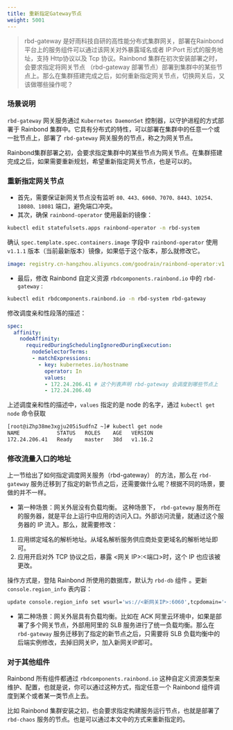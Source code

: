```yaml
---
title: 重新指定Gateway节点
weight: 5001
---
```


> rbd-gateway 是好雨科技自研的高性能分布式集群网关，部署在Rainbond 平台上的服务组件可以通过该网关对外暴露域名或者 IP:Port 形式的服务地址，支持 Http协议以及 Tcp 协议。Rainbond 集群在初次安装部署之时，会要求指定将网关节点 （rbd-gateway 部署节点）部署到集群中的某些节点上。那么在集群搭建完成之后，如何重新指定网关节点，切换网关后，又该做哪些操作呢？



### 场景说明

`rbd-gateway` 网关服务通过 `Kubernetes DaemonSet` 控制器，以守护进程的方式部署于 Rainbond 集群中。它具有分布式的特性，可以部署在集群中的任意一个或一批节点上，部署了 `rbd-gateway` 网关服务的节点，称之为网关节点。

Rainbond集群部署之初，会要求指定集群中的某些节点为网关节点。在集群搭建完成之后，如果需要重新规划，希望重新指定网关节点，也是可以的。

### 重新指定网关节点

- 首先，需要保证新网关节点没有监听 `80、443、6060、7070、8443、10254、18080、18081` 端口，避免端口冲突。
- 其次，确保 `rainbond-operator` 使用最新的镜像：

```bash
kubectl edit statefulsets.apps rainbond-operator -n rbd-system
```

确认 `spec.template.spec.containers.image` 字段中  `rainbond-operator` 使用 `v1.1.1` 版本（当前最新版本）镜像，如果低于这个版本，那么就修改它。

```yaml
image: registry.cn-hangzhou.aliyuncs.com/goodrain/rainbond-operator:v1.1.1
```

- 最后，修改 Rainbond 自定义资源 `rbdcomponents.rainbond.io` 中的 `rbd-gateway` :

```bash
kubectl edit rbdcomponents.rainbond.io -n rbd-system rbd-gateway
```

修改调度亲和性段落的描述：

```yaml
spec:
  affinity:
    nodeAffinity:
      requiredDuringSchedulingIgnoredDuringExecution:
        nodeSelectorTerms:
        - matchExpressions:
          - key: kubernetes.io/hostname
            operator: In
            values:
            - 172.24.206.41 # 这个列表声明 rbd-gateway 会调度到哪些节点上
            - 172.24.206.40 
```

上述调度亲和性的描述中，`values` 指定的是 node 的名字，通过 `kubectl get node` 命令获取

```bash
[root@iZhp38me3xgju205i5udfnZ ~]# kubectl get node
NAME            STATUS   ROLES    AGE   VERSION
172.24.206.41   Ready    master   38d   v1.16.2
```



### 修改流量入口的地址

上一节给出了如何指定调度网关服务（rbd-gateway） 的方法，那么在 `rbd-gateway` 服务迁移到了指定的新节点之后，还需要做什么呢？根据不同的场景，要做的并不一样。

- 第一种场景：网关外层没有负载均衡。
  这种场景下， `rbd-gateway` 服务所在的服务器，就是平台上运行中应用的访问入口。外部访问流量，就通过这个服务器的 IP 流入。那么，就需要修改：

1. 应用绑定域名的解析地址。从域名解析服务供应商处变更域名的解析地址即可。
2. 应用开启对外 TCP 协议之后，暴露 <网关 IP>:<端口>时，这个 IP 也应该被更改。

操作方式是，登陆 Rainbond 所使用的数据库，默认为 `rbd-db` 组件 。更新 `console.region_info` 表内容：

```bash
update console.region_info set wsurl='ws://<新网关IP>:6060',tcpdomain='<新网关IP>';
```



- 第二种场景：网关外层具有负载均衡。比如在 ACK 阿里云环境中，如果是部署了多个网关节点，外部用阿里的 SLB 服务进行了统一负载均衡。那么在 `rbd-gateway` 服务迁移到了指定的新节点之后，只需要将 SLB 负载均衡中的后端实例修改，去掉旧网关IP，加入新网关IP即可。



### 对于其他组件

Rainbond 所有组件都通过 `rbdcomponents.rainbond.io` 这种自定义资源类型来维护、配置，也就是说，你可以通过这种方式，指定任意一个 Rainbond 组件调度到某个或者某一类节点上去。

比如 Rainbond 集群安装之初，也会要求指定构建服务运行节点，也就是部署了 `rbd-chaos` 服务的节点。也是可以通过本文中的方式来重新指定的。